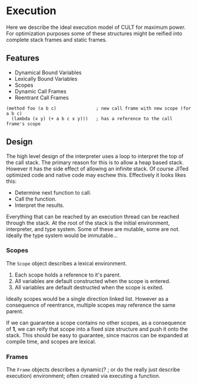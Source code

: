 # Execution

Here we describe the ideal execution model of CULT for maximum power. For optimization purposes some of these structures might be reified into complete stack frames and static frames.

## Features

* Dynamical Bound Variables
* Lexically Bound Variables
* Scopes
* Dynamic Call Frames
* Reentrant Call Frames

```
(method foo (a b c)               ; new call frame with new scope (for a b c)
  (lambda (x y) (+ a b c x y)))   ; has a reference to the call frame's scope
```

## Design

The high level design of the interpreter uses a loop to interpret the top of the call stack. The primary reason for this is to allow a heap based stack. However it has the side effect of allowing an infinite stack. Of course JITed optimized code and native code may eschew this. Effectively it looks likes this:

* Determine next function to call.
* Call the function.
* Interpret the results.

Everything that can be reached by an execution thread can be reached through the stack. At the root of the stack is the initial environment, interpreter, and type system. Some of these are mutable, some are not. Ideally the type system would be immutable...

### Scopes

The `Scope` object describes a lexical environment.

1. Each scope holds a reference to it's parent.
2. All variables are default constructed when the scope is entered.
3. All variables are default destructed when the scope is exited.

Ideally scopes would be a single direction linked list. However as a consequence of reentrance, multiple scopes may reference the same parent.

If we can guarantee a scope contains no other scopes, as a consequence of **1**, we can reify that scope into a fixed size structure and push it onto the stack. This should be easy to guarantee, since macros can be expanded at compile time, and scopes are lexical.

### Frames

The `Frame` objects describes a dynamic(? ; or do the really just describe execution) environment; often created via executing a function.
